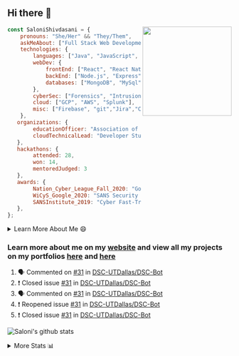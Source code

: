## Hi there 👋

<img align='right' src="https://storage.googleapis.com/saloni-shivdasani-resume/Saloni.png" width="200">

```javascript
const SaloniShivdasani = {
    pronouns: "She/Her" && "They/Them",
    askMeAbout: ["Full Stack Web Development", "Cloud Computing", "Cyber Security"],
    technologies: {
        languages: ["Java", "JavaScript", "SQL", "Python", "C++", "BASH", "R"],
        webDev: {
            frontEnd: ["React", "React Native", "Electron"],
            backEnd: ["Node.js", "Express", "Flask"],
            databases: ["MongoDB", "MySql"],
        },
        cyberSec: ["Forensics", "Intrusion Detection", "Security Operations", "Network and Application Penetration Testing"],
        cloud: ["GCP", "AWS", "Splunk"],
        misc: ["Firebase", "git","Jira","Confluence"]
    },
   organizations: {
        educationOfficer: "Association of Computer Machinery, UTD",
        cloudTechnicalLead: "Developer Students Club, UTD",
   },
   hackathons: {
        attended: 28,
        won: 14,
        mentoredJudged: 3
   },
   awards: {
        Nation_Cyber_League_Fall_2020: "Gold Bracket Competitor - Top 15% nationally",
        WiCyS_Google_2020: "SANS Security Training Scholarship",
        SANSInstitute_2019: "Cyber Fast-Track Game Quarter-Finalist",
   },
};
```

<!--START_SECTION:table-->
<details>

<summary>Learn More About Me 😄 </summary>

I am a junior at The University of Texas at Dallas, and I am currently majoring in Software Engineering with a concentration in Information Assurance. I am interested and have experience in full stack development, cloud computing, and cybersecurity. I hope to find opportunities where I can gain exposure to algorithm and project design. My ultimate aim is to develop futuristic products for users because I am inspired by the impact of computing on society.

I have experience in full stack web development through my participation and awards in hackathons where I have learnt and used React, Node.js, Express, MongoDB, Flask, NLTK, and React Native along with GIT, GCP, and Firebase. Last semester, I was also responsible for backend development for a project at a local NGO where I created a REST API using Node.js, Express, MongoDB and SQL and hosted it on servers using GCP. 

From my coursework and local competitions, I have skills in algorithms and data structures in Java, database management using SQL and machine learning using Python and R. I have also been a quarter-finalist in a national cybersecurity completion hosted by the SANS institute.

I am also actively involved in campus organization where I am the cloud technical lead for Developer Student Club, Mentor and Education Officer for Association of Computing Machinery, event planner for Women Mentoring Women in Engineering and IT Committee member for IEEE.

</details>

<!--END_SECTION:table-->

### Learn more about me on my [website](https://www.saloni-shivdasani.codes) and view all my projects on my portfolios [here](https://www.saloni-shivdasani.codes/projects) and  [here](http://devpost.com/SaloniS)

<!--START_SECTION:activity-->
1. 🗣 Commented on [#31](https://github.com/DSC-UTDallas/DSC-Bot/issues/31) in [DSC-UTDallas/DSC-Bot](https://github.com/DSC-UTDallas/DSC-Bot)
2. ❗️ Closed issue [#31](https://github.com/DSC-UTDallas/DSC-Bot/issues/31) in [DSC-UTDallas/DSC-Bot](https://github.com/DSC-UTDallas/DSC-Bot)
3. 🗣 Commented on [#31](https://github.com/DSC-UTDallas/DSC-Bot/issues/31) in [DSC-UTDallas/DSC-Bot](https://github.com/DSC-UTDallas/DSC-Bot)
4. ❗️ Reopened issue [#31](https://github.com/DSC-UTDallas/DSC-Bot/issues/31) in [DSC-UTDallas/DSC-Bot](https://github.com/DSC-UTDallas/DSC-Bot)
5. ❗️ Closed issue [#31](https://github.com/DSC-UTDallas/DSC-Bot/issues/31) in [DSC-UTDallas/DSC-Bot](https://github.com/DSC-UTDallas/DSC-Bot)
<!--END_SECTION:activity-->

![Saloni's github stats](https://github-readme-stats.vercel.app/api?username=SaloniSS)

<!--START_SECTION:table-->
<details>

<summary>More Stats 📊 </summary>

<!--START_SECTION:waka-->
![Lines of code](https://img.shields.io/badge/From%20Hello%20World%20I%27ve%20Written-1.3%20million%20lines%20of%20code-blue)

**🐱 My Github Data** 

> 🏆 297 Contributions in the Year 2021
 > 
> 📦 561.0 kB Used in Github's Storage 
 > 
> 💼 Opted to Hire
 > 
> 📜 27 Public Repositories 
 > 
> 🔑 21 Private Repositories  
 > 
**I'm a Night 🦉** 

```text
🌞 Morning    194 commits    ████░░░░░░░░░░░░░░░░░░░░░   17.96% 
🌆 Daytime    228 commits    █████░░░░░░░░░░░░░░░░░░░░   21.11% 
🌃 Evening    365 commits    ████████░░░░░░░░░░░░░░░░░   33.8% 
🌙 Night      293 commits    ██████░░░░░░░░░░░░░░░░░░░   27.13%

```
📅 **I'm Most Productive on Saturday** 

```text
Monday       101 commits    ██░░░░░░░░░░░░░░░░░░░░░░░   9.35% 
Tuesday      89 commits     ██░░░░░░░░░░░░░░░░░░░░░░░   8.24% 
Wednesday    96 commits     ██░░░░░░░░░░░░░░░░░░░░░░░   8.89% 
Thursday     68 commits     █░░░░░░░░░░░░░░░░░░░░░░░░   6.3% 
Friday       87 commits     ██░░░░░░░░░░░░░░░░░░░░░░░   8.06% 
Saturday     368 commits    ████████░░░░░░░░░░░░░░░░░   34.07% 
Sunday       271 commits    ██████░░░░░░░░░░░░░░░░░░░   25.09%

```


📊 **This Week I Spent My Time On** 

```text
⌚︎ Time Zone: America/Chicago

💬 Programming Languages: 
Other                    17 hrs 30 mins      ████████████████████████░   96.1% 
Python                   40 mins             █░░░░░░░░░░░░░░░░░░░░░░░░   3.68% 
Dart                     1 min               ░░░░░░░░░░░░░░░░░░░░░░░░░   0.11% 
Git Config               0 secs              ░░░░░░░░░░░░░░░░░░░░░░░░░   0.07% 
YAML                     0 secs              ░░░░░░░░░░░░░░░░░░░░░░░░░   0.04%

```

**I Mostly Code in JavaScript** 

```text
JavaScript               24 repos            ███████████░░░░░░░░░░░░░░   45.28% 
Java                     7 repos             ███░░░░░░░░░░░░░░░░░░░░░░   13.21% 
TypeScript               5 repos             ██░░░░░░░░░░░░░░░░░░░░░░░   9.43% 
Python                   4 repos             ██░░░░░░░░░░░░░░░░░░░░░░░   7.55% 
CSS                      3 repos             █░░░░░░░░░░░░░░░░░░░░░░░░   5.66%

```



<!--END_SECTION:waka-->

<!--END_SECTION:table-->

<!--
**SaloniSS/SaloniSS** is a ✨ _special_ ✨ repository because its `README.md` (this file) appears on your GitHub profile.

Here are some ideas to get you started:

- 🔭 I’m currently working on ...
- 🌱 I’m currently learning ...
- 👯 I’m looking to collaborate on ...
- 🤔 I’m looking for help with ...
- 💬 Ask me about ...
- 📫 How to reach me: ...
- 😄 Pronouns: ...
- ⚡ Fun fact: ...
-->
